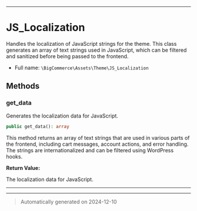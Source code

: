 ***

# JS_Localization

Handles the localization of JavaScript strings for the theme. This class generates an array of text
strings used in JavaScript, which can be filtered and sanitized before being passed to the frontend.



* Full name: `\BigCommerce\Assets\Theme\JS_Localization`




## Methods


### get_data

Generates the localization data for JavaScript.

```php
public get_data(): array
```

This method returns an array of text strings that are used in various parts of the frontend,
including cart messages, account actions, and error handling. The strings are internationalized
and can be filtered using WordPress hooks.







**Return Value:**

The localization data for JavaScript.




***


***
> Automatically generated on 2024-12-10
